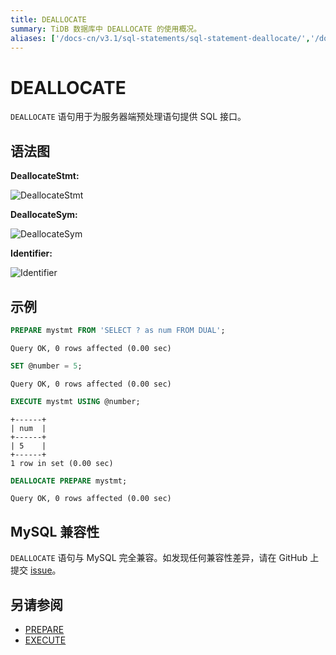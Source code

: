 ```yaml
---
title: DEALLOCATE
summary: TiDB 数据库中 DEALLOCATE 的使用概况。
aliases: ['/docs-cn/v3.1/sql-statements/sql-statement-deallocate/','/docs-cn/v3.1/reference/sql/statements/deallocate/']
---
```


# DEALLOCATE

`DEALLOCATE` 语句用于为服务器端预处理语句提供 SQL 接口。

## 语法图

**DeallocateStmt:**

![DeallocateStmt](https://docs-download.pingcap.com/media/images/docs-cn/sqlgram/DeallocateStmt.png)

**DeallocateSym:**

![DeallocateSym](https://docs-download.pingcap.com/media/images/docs-cn/sqlgram/DeallocateSym.png)

**Identifier:**

![Identifier](https://docs-download.pingcap.com/media/images/docs-cn/sqlgram/Identifier.png)

## 示例


```sql
PREPARE mystmt FROM 'SELECT ? as num FROM DUAL';
```

```
Query OK, 0 rows affected (0.00 sec)
```


```sql
SET @number = 5;
```

```
Query OK, 0 rows affected (0.00 sec)
```


```sql
EXECUTE mystmt USING @number;
```

```
+------+
| num  |
+------+
| 5    |
+------+
1 row in set (0.00 sec)
```


```sql
DEALLOCATE PREPARE mystmt;
```

```
Query OK, 0 rows affected (0.00 sec)
```

## MySQL 兼容性

`DEALLOCATE` 语句与 MySQL 完全兼容。如发现任何兼容性差异，请在 GitHub 上提交 [issue](https://github.com/pingcap/tidb/issues/new/choose)。

## 另请参阅

* [PREPARE](/sql-statements/sql-statement-prepare.md)
* [EXECUTE](/sql-statements/sql-statement-execute.md)
